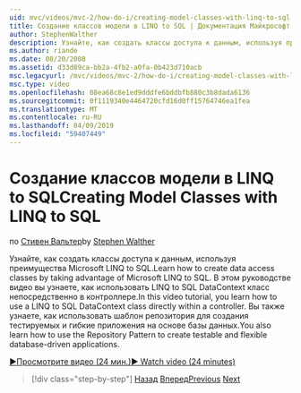 ```yaml
---
uid: mvc/videos/mvc-2/how-do-i/creating-model-classes-with-linq-to-sql
title: Создание классов модели в LINQ to SQL | Документация Майкрософт
author: StephenWalther
description: Узнайте, как создать классы доступа к данным, используя преимущества Microsoft LINQ to SQL. В этом руководстве видео вы узнаете, как использовать LINQ to SQL DataContext...
ms.author: riande
ms.date: 08/20/2008
ms.assetid: d33d89ca-bb2a-4fb2-a0fa-0b423d710acb
msc.legacyurl: /mvc/videos/mvc-2/how-do-i/creating-model-classes-with-linq-to-sql
msc.type: video
ms.openlocfilehash: 08ea68c8e1ed9dddfe6bddbfb880c3b8dada6136
ms.sourcegitcommit: 0f1119340e4464720cfd16d0ff15764746ea1fea
ms.translationtype: MT
ms.contentlocale: ru-RU
ms.lasthandoff: 04/09/2019
ms.locfileid: "59407449"
---
```

# <a name="creating-model-classes-with-linq-to-sql"></a><span data-ttu-id="23720-104">Создание классов модели в LINQ to SQL</span><span class="sxs-lookup"><span data-stu-id="23720-104">Creating Model Classes with LINQ to SQL</span></span>

<span data-ttu-id="23720-105">по [Стивен Вальтер](https://github.com/StephenWalther)</span><span class="sxs-lookup"><span data-stu-id="23720-105">by [Stephen Walther](https://github.com/StephenWalther)</span></span>

<span data-ttu-id="23720-106">Узнайте, как создать классы доступа к данным, используя преимущества Microsoft LINQ to SQL.</span><span class="sxs-lookup"><span data-stu-id="23720-106">Learn how to create data access classes by taking advantage of Microsoft LINQ to SQL.</span></span> <span data-ttu-id="23720-107">В этом руководстве видео вы узнаете, как использовать LINQ to SQL DataContext класс непосредственно в контроллере.</span><span class="sxs-lookup"><span data-stu-id="23720-107">In this video tutorial, you learn how to use a LINQ to SQL DataContext class directly within a controller.</span></span> <span data-ttu-id="23720-108">Вы также узнаете, как использовать шаблон репозитория для создания тестируемых и гибкие приложения на основе базы данных.</span><span class="sxs-lookup"><span data-stu-id="23720-108">You also learn how to use the Repository Pattern to create testable and flexible database-driven applications.</span></span>

[<span data-ttu-id="23720-109">&#9654;Просмотрите видео (24 мин.)</span><span class="sxs-lookup"><span data-stu-id="23720-109">&#9654; Watch video (24 minutes)</span></span>](https://channel9.msdn.com/Blogs/ASP-NET-Site-Videos/creating-model-classes-with-linq-to-sql)

> [!div class="step-by-step"]
> <span data-ttu-id="23720-110">[Назад](creating-custom-html-helpers.md)
> [Вперед](displaying-a-table-of-database-data.md)</span><span class="sxs-lookup"><span data-stu-id="23720-110">[Previous](creating-custom-html-helpers.md)
[Next](displaying-a-table-of-database-data.md)</span></span>
